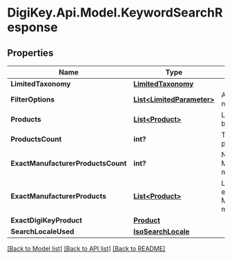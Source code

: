 # DigiKey.Api.Model.KeywordSearchResponse
## Properties

Name | Type | Description | Notes
------------ | ------------- | ------------- | -------------
**LimitedTaxonomy** | [**LimitedTaxonomy**](LimitedTaxonomy.md) |  | [optional] 
**FilterOptions** | [**List&lt;LimitedParameter&gt;**](LimitedParameter.md) | Available filters for narrowing down results. | [optional] 
**Products** | [**List&lt;Product&gt;**](Product.md) | List of products returned by KeywordSearch | [optional] 
**ProductsCount** | **int?** | Total number of matching products found. | [optional] 
**ExactManufacturerProductsCount** | **int?** | Number of exact ManufacturerPartNumber matches. | [optional] 
**ExactManufacturerProducts** | [**List&lt;Product&gt;**](Product.md) | List of products that are exact ManufacturerPartNumber matches. | [optional] 
**ExactDigiKeyProduct** | [**Product**](Product.md) |  | [optional] 
**SearchLocaleUsed** | [**IsoSearchLocale**](IsoSearchLocale.md) |  | [optional] 

[[Back to Model list]](../README.md#documentation-for-models) [[Back to API list]](../README.md#documentation-for-api-endpoints) [[Back to README]](../README.md)

